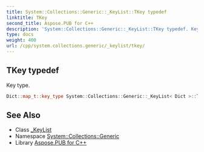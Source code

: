 ```yaml
---
title: System::Collections::Generic::_KeyList::TKey typedef
linktitle: TKey
second_title: Aspose.PUB for C++
description: 'System::Collections::Generic::_KeyList::TKey typedef. Key type in C++.'
type: docs
weight: 400
url: /cpp/system.collections.generic/_keylist/tkey/
---
```

## TKey typedef


Key type.

```cpp
Dict::map_t::key_type System::Collections::Generic::_KeyList< Dict >::TKey
```

## See Also

* Class [_KeyList](../)
* Namespace [System::Collections::Generic](../../)
* Library [Aspose.PUB for C++](../../../)

